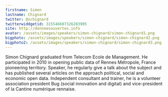 ```yaml
---
firstname: Simon 
lastname: Chignard
twitter: @schignard 
twitterwiddgetid: 315546607326203905
site: http://donneesouvertes.info
avatar: /assets/images/speakers/simon-chignard/simon-chignard1.png
bigphoto: /assets/images/speakers/simon-chignard/simon-chignard2.png
bigphoto2: /assets/images/speakers/simon-chignard/simon-chignard3.png
---
```


Simon Chignard graduated from Telecom Ecole de Management. He participated in 2010 in opening public data of Rennes Métropole, France pioneering territory. Speaker, he regularly give a talk about the subject and has published several articles on the approach political, social and economic open data. Independent consultant and trainer, he is a volunteer association president Bug (social innovation and digital) and vice-president of la Cantine numérique rennaise.
